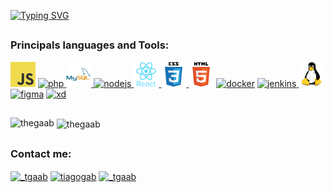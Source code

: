 [![Typing SVG](https://readme-typing-svg.herokuapp.com/?color=6272a4&size=35&center=true&vCenter=true&width=1000&lines=HELLO,+My+name+is+Tiago+Gabriel;I'm+23+years+old;I'm+from+Brazil;I'm+Full+stack+Developer;Be+Welcome!+:%29)](https://git.io/typing-svg)
##


<h3 align="left">Principals languages and Tools:</h3>
<p align="left"> <a href="https://www.w3schools.com/css/" target="_blank" rel="noreferrer">
<a href="https://developer.mozilla.org/en-US/docs/Web/JavaScript" target="_blank" rel="noreferrer"> <img src="https://raw.githubusercontent.com/voodootikigod/logo.js/master/js.png" alt="javascript" width="40" height="40"/></a>
<a href="https://www.php.net" target="_blank" rel="noreferrer"> <img src="https://creazilla-store.fra1.digitaloceanspaces.com/icons/3259795/php-icon-md.png" alt="php" width="40" height="40"/> </a>
<a href="https://www.mysql.com/" target="_blank" rel="noreferrer"> <img src="https://raw.githubusercontent.com/devicons/devicon/master/icons/mysql/mysql-original-wordmark.svg" alt="mysql" width="40" height="40"/> </a>
<a href="https://nodejs.org" target="_blank" rel="noreferrer"> <img src="https://cdn.iconscout.com/icon/free/png-256/node-js-1174925.png" alt="nodejs" width="40" height="40"/> </a>
<a href="https://reactjs.org/" target="_blank" rel="noreferrer"> <img src="https://raw.githubusercontent.com/devicons/devicon/master/icons/react/react-original-wordmark.svg" alt="react" width="40" height="40"/> </a>
<a href="https://www.w3schools.com/css/" target="_blank" rel="noreferrer"> <img src="https://raw.githubusercontent.com/devicons/devicon/master/icons/css3/css3-original-wordmark.svg" alt="css3" width="40" height="40"/> </a>
<a href="https://www.w3.org/html/" target="_blank" rel="noreferrer"> <img src="https://raw.githubusercontent.com/devicons/devicon/master/icons/html5/html5-original-wordmark.svg" alt="html5" width="40" height="40"/></a>
<a href="https://www.docker.com/" target="_blank" rel="noreferrer"> <img src="https://www.docker.com/wp-content/uploads/2022/03/Docker-Logo-White-RGB_Vertical.png" alt="docker" width="40" height="40"/></a>
<a href="https://www.jenkins.io" target="_blank" rel="noreferrer"> <img src="https://www.vectorlogo.zone/logos/jenkins/jenkins-icon.svg" alt="jenkins" width="40" height="40"/> </a>
<a href="https://www.linux.org/" target="_blank" rel="noreferrer"> <img src="https://raw.githubusercontent.com/devicons/devicon/master/icons/linux/linux-original.svg" alt="linux" width="40" height="40"/></a>
<a href="https://www.figma.com/" target="_blank" rel="noreferrer"> <img src="https://www.vectorlogo.zone/logos/figma/figma-icon.svg" alt="figma" width="40" height="40"/></a>
<a href="https://www.adobe.com/products/xd.html" target="_blank" rel="noreferrer"> <img src="https://cdn.worldvectorlogo.com/logos/adobe-xd.svg" alt="xd" width="40" height="40"/> </a> </p>
</p>

##

<p><img align="left" src="https://github-readme-stats.vercel.app/api/top-langs?username=thegaab&show_icons=true&locale=en&layout=compact&theme=prussian" alt="thegaab" /></p>

<p>&nbsp;<img align="center" src="https://github-readme-stats.vercel.app/api?username=thegaab&show_icons=true&locale=en&theme=prussian" alt="thegaab" /></p>

##

<h3 align="left">Contact me:</h3>

<p align="left">
<a href="https://twitter.com/_tgaab" target="blank"><img align="center" src="https://iconsplace.com/wp-content/uploads/_icons/ffffff/256/png/twitter-icon-18-256.png" alt="_tgaab" height="30" width="30" /></a>
<a href="https://linkedin.com/in/tiagogab" target="blank"><img align="center" src="https://www.citypng.com/public/uploads/small/11640440452ngpdspzdqqxdvzb4suu5ruwbwnfiwszujxg704owlsne7akxfftzrnkix2gdtrxl4sy4bofyfkzfsdutbp20cujndjbtxckdo1ff.png" alt="tiagogab" height="30" width="30" /></a>
<a href="https://instagram.com/_tgaab" target="blank"><img align="center" src="https://i0.wp.com/atorre.pt/wp-content/uploads/2019/10/white-instagram-icon-instagram-logo-instagram-instagram-icon-white-11553385558pigg7yyye3.png?ssl=1" alt="_tgaab" height="30" width="30" /></a>
</p>
